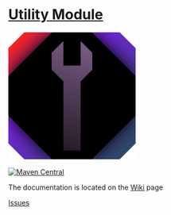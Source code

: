 # [Utility Module](https://github.com/generaloss/jpize-utils)
![logo](logo.svg)

[![Maven Central](https://img.shields.io/maven-central/v/io.github.generaloss/jpize-utils.svg)](https://mvnrepository.com/artifact/io.github.generaloss/jpize-utils)

The documentation is located on the [Wiki](https://github.com/generaloss/jpize-utils/wiki) page

[Issues](https://github.com/generaloss/jpize-utils/issues)
